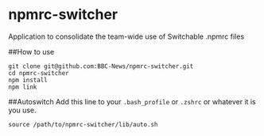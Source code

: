 npmrc-switcher
==============

Application to consolidate the team-wide use of Switchable .npmrc files


##How to use
```
git clone git@github.com:BBC-News/npmrc-switcher.git
cd npmrc-switcher
npm install
npm link
```

##Autoswitch
Add this line to your `.bash_profile` or `.zshrc` or whatever it is you use.
```
source /path/to/npmrc-switcher/lib/auto.sh
```
